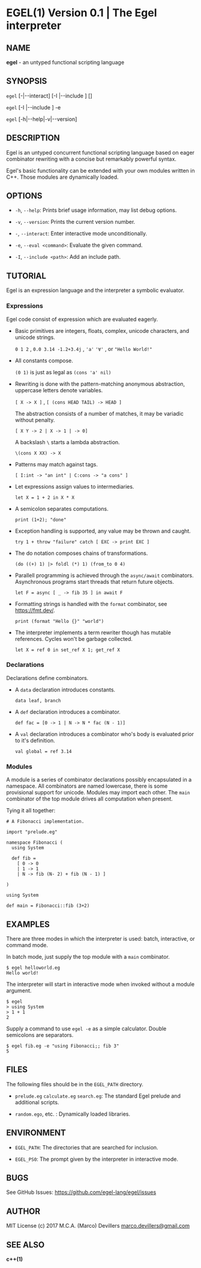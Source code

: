 EGEL(1) Version 0.1 | The Egel interpreter
==

## NAME

**egel** - an untyped functional scripting language

## SYNOPSIS

`egel` [-|--interact] [-I <path>|--include <path>] [<file>]

`egel` [-I <path>|--include <path>] -e <command>

`egel` [-h|--help|-v|--version]

## DESCRIPTION

Egel is an untyped concurrent functional scripting language based on
eager combinator rewriting with a concise but remarkably powerful 
syntax.

Egel's basic functionality can be extended with your own modules 
written in C++.  Those modules are dynamically loaded.

## OPTIONS

* `-h`, `--help`:
   Prints brief usage information, may list debug options.

* `-v`, `--version`:
   Prints the current version number.

* `-`, `--interact`:
   Enter interactive mode unconditionally.

* `-e`, `--eval <command>`:
   Evaluate the given command.

* `-I`, `--include <path>`:
   Add an include path.

## TUTORIAL

Egel is an expression language and the interpreter a symbolic 
evaluator.

### Expressions

Egel code consist of expression which are evaluated eagerly.

 * Basic primitives are integers, floats, complex, unicode characters, and 
   unicode strings.

   `0 1 2` , `0.0 3.14 -1.2+3.4j` , `'a'` `'∀'` , or `"Hello World!"`

 * All constants compose.

   `(0 1)` is just as legal as `(cons 'a' nil)`

 * Rewriting is done with the pattern-matching anonymous abstraction, 
   uppercase letters denote variables.

   `[ X -> X ]` , `[ (cons HEAD TAIL) -> HEAD ]`

   The abstraction consists of a number of matches, it may be variadic 
   without penalty.

   `[ X Y -> 2 | X -> 1 | -> 0]`

   A backslash `\` starts a lambda abstraction.

   `\(cons X XX) -> X`

 * Patterns may match against tags.

   `[ I:int -> "an int" | C:cons -> "a cons" ]`

 * Let expressions assign values to intermediaries.

   `let X = 1 + 2 in X * X`

 * A semicolon separates computations.

   `print (1+2); "done"`

 * Exception handling is supported, any value may be thrown and 
   caught.

   `try 1 + throw "failure" catch [ EXC -> print EXC ]`

 * The do notation composes chains of transformations.

   `(do ((+) 1) |> foldl (*) 1) (from_to 0 4)`

 * Parallell programming is achieved  through the `async/await` 
   combinators.
   Asynchronous programs start threads that return future objects.

   `let F = async [ _ -> fib 35 ] in await F` 

 * Formatting strings is handled with the `format` combinator, see 
   <https://fmt.dev/>.

   `print (format "Hello {}" "world")`

 * The interpreter implements a term rewriter though has mutable 
   references.
   Cycles won't be garbage collected.

   `let X = ref 0 in set_ref X 1; get_ref X`

### Declarations

Declarations define combinators.

 * A `data` declaration introduces constants.

   `data leaf, branch`

 * A `def` declaration introduces a combinator.

    `def fac = [0 -> 1 | N -> N * fac (N - 1)]`

 * A `val` declaration introduces a combinator who's body is
   evaluated prior to it's definition.

   `val global = ref 3.14`

### Modules

A module is a series of combinator declarations possibly encapsulated 
in a namespace.  All combinators are named lowercase, there is some 
provisional support for unicode.  Modules may import each other. The 
`main` combinator of the top module drives all computation when 
present.

Tying it all together:

```
# A Fibonacci implementation.

import "prelude.eg"

namespace Fibonacci (
  using System

  def fib =
    [ 0 -> 0
    | 1 -> 1
    | N -> fib (N- 2) + fib (N - 1) ]

)

using System

def main = Fibonacci::fib (3+2)
```
## EXAMPLES

There are three modes in which the interpreter is used: batch, 
interactive, or command mode.

In batch mode, just supply the top module with a `main` combinator.

    $ egel helloworld.eg
    Hello world!

The interpreter will start in interactive mode when invoked without a 
module argument.

    $ egel
    > using System
    > 1 + 1
    2

Supply a command to use `egel -e` as a simple calculator. Double 
semicolons are separators.

    $ egel fib.eg -e "using Fibonacci;; fib 3"
    5

## FILES

The following files should be in the `EGEL_PATH` directory.

 * `prelude.eg` `calculate.eg` `search.eg`:
   The standard Egel prelude and additional scripts.

 * `random.ego`, etc. :
   Dynamically loaded libraries.

## ENVIRONMENT

 * `EGEL_PATH`:
    The directories that are searched for inclusion.

 * `EGEL_PS0`:
    The prompt given by the interpreter in interactive mode.

## BUGS

See GitHub Issues: <https://github.com/egel-lang/egel/issues>

## AUTHOR

MIT License (c) 2017 M.C.A. (Marco) Devillers 
<marco.devillers@gmail.com>

## SEE ALSO

**c++(1)**
